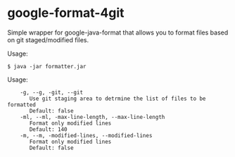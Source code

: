 # google-format-4git

Simple wrapper for google-java-format that allows you to format files based on git staged/modified files.

Usage:
```
$ java -jar formatter.jar
```

Usage:
```
    -g, --g, -git, --git
       Use git staging area to detrmine the list of files to be formatted
       Default: false
    -ml, --ml, -max-line-length, --max-line-length
       Format only modified lines
       Default: 140
    -m, --m, -modified-lines, --modified-lines
       Format only modified lines
       Default: false
```       
